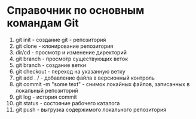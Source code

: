 # Справочник по основным командам Git
1. git init - создание git - репозитория 
2. git clone - клонирование репозитория 
3. dir/cd - просмотр и изменение директорий  
4. git branch - просмотр существующих веток
5. git branch <name of branch> - создание ветки
6. git checkout <name of branch> - переход на указанную ветку
7. git add . / <name of file> - добавление файла в версионный контроль 
8. git commit -m "some text" - снимок локайных файлов, записанных в локальный репозиторий 
9. git log - история commit
10. git status - состояние рабочего каталога 
11. git push - выгрузка содержимого локального репозитория 
